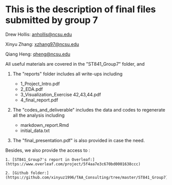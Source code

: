 # This is the description of final files submitted by group 7

Drew Hollis: anhollis@ncsu.edu

Xinyu Zhang: xzhang97@ncsu.edu

Qiang Heng: qheng@ncsu.edu

All useful materials are covered in the "ST841_Group7" folder, and


1. The "reports" folder includes all write-ups including
	- 1_Project_Intro.pdf
	- 2_EDA.pdf
	- 3_Visualization_Exercise 42,43,44.pdf
	- 4_final_report.pdf

2. The "codes_and_deliverable" includes the data and codes to regenerate all the analysis including
	- markdown_report.Rmd
	- initial_data.txt

3. The "final_presentation.pdf" is also provided in case the need.

Besides, we also provide the access to :

	1. [ST841_Group7's report in Overleaf:](https://www.overleaf.com/project/5f4aa7e3c670bd0001638ccc) 
	
	2. [Github folder:](https://github.com/xinyuz1996/TAA_Consulting/tree/master/ST841_Group7) 
